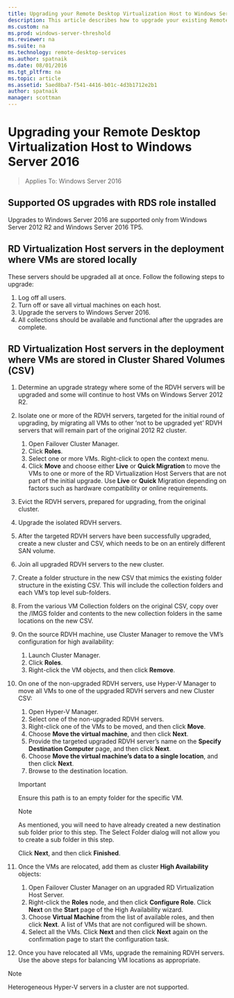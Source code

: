 ```yaml
---
title: Upgrading your Remote Desktop Virtualization Host to Windows Server 2016 
description: This article describes how to upgrade your existing Remote Desktop Services deployments to Windows Server 2016.
ms.custom: na
ms.prod: windows-server-threshold
ms.reviewer: na
ms.suite: na
ms.technology: remote-desktop-services
ms.author: spatnaik
ms.date: 08/01/2016  
ms.tgt_pltfrm: na
ms.topic: article
ms.assetid: 5aed8ba7-f541-4416-b01c-4d3b1712e2b1
author: spatnaik
manager: scottman
---
```

# Upgrading your Remote Desktop Virtualization Host to Windows Server 2016

>Applies To: Windows Server 2016

## Supported OS upgrades with RDS role installed
Upgrades to Windows Server 2016 are supported only from Windows Server 2012 R2 and Windows Server 2016 TP5.

## RD Virtualization Host servers in the deployment where VMs are stored locally
These servers should be upgraded all at once. Follow the following steps to upgrade:

1. Log off all users.
1. Turn off or save all virtual machines on each host. 
1. Upgrade the servers to Windows Server 2016. 
1. All collections should be available and functional after the upgrades are complete.      

## RD Virtualization Host servers in the deployment where VMs are stored in Cluster Shared Volumes (CSV) 

1. Determine an upgrade strategy where some of the RDVH servers will be upgraded and some will continue to host VMs on Windows Server 2012 R2.  
1. Isolate one or more of the RDVH servers, targeted for the initial round of upgrading, by migrating all VMs to other ‘not to be upgraded yet’ RDVH servers that will remain part of the original 2012 R2 cluster.
    1. Open Failover Cluster Manager. 
    1. Click **Roles**. 
    1. Select one or more VMs. Right-click to open the context menu. 
    1. Click **Move** and choose either **Live** or **Quick Migration** to move the VMs to one or more of the RD Virtualization Host Servers that are not part of the initial upgrade. Use **Live** or **Quick** Migration depending on factors such as hardware compatibility or online requirements. 
1. Evict the RDVH servers, prepared for upgrading, from the original cluster. 
1. Upgrade the isolated RDVH servers. 
1. After the targeted RDVH servers have been successfully upgraded, create a new cluster and CSV, which needs to be on an entirely different SAN volume.
1. Join all upgraded RDVH servers to the new cluster. 
1. Create a folder structure in the new CSV that mimics the existing folder structure in the existing CSV. This will include the collection folders and each VM’s top level sub-folders. 
1. From the various VM Collection folders on the original CSV, copy over the /IMGS folder and contents to the new collection folders in the same locations on the new CSV. 
1. On the source RDVH machine, use Cluster Manager to remove the VM’s configuration for high availability:
    1. Launch Cluster Manager. 
    1. Click **Roles**. 
    1. Right-click the VM objects, and then click **Remove**. 
1. On one of the non-upgraded RDVH servers, use Hyper-V Manager to move all VMs to one of the upgraded RDVH servers and new Cluster CSV:
    1. Open Hyper-V Manager. 
    1. Select one of the non-upgraded RDVH servers. 
    1. Right-click one of the VMs to be moved, and then click **Move**. 
    1. Choose **Move the virtual machine**, and then click **Next**. 
    1. Provide the targeted upgraded RDVH server’s name on the **Specify Destination Computer** page, and then click **Next**. 
    1. Choose **Move the virtual machine’s data to a single location**, and then click **Next**. 
    1. Browse to the destination location. 
    > [!IMPORTANT]
    > Ensure this path is to an empty folder for the specific VM. 

    > [!NOTE]
    > As mentioned, you will need to have already created a new destination sub folder prior to this step. The Select Folder dialog will not allow you to create a sub folder in this step. 
    
    Click **Next**, and then click **Finished**. 
1. Once the VMs are relocated, add them as cluster **High Availability** objects:
    1. Open Failover Cluster Manager on an upgraded RD Virtualization Host Server. 
    1. Right-click the **Roles** node, and then click **Configure Role**. Click **Next** on the **Start** page of the High Availability wizard. 
    1. Choose **Virtual Machine** from the list of available roles, and then click **Next**. A list of VMs that are not configured will be shown. 
    1. Select all the VMs. Click **Next** and then click **Next** again on the confirmation page to start the configuration task.  
1. Once you have relocated all VMs, upgrade the remaining RDVH servers. Use the above steps for balancing VM locations as appropriate.

> [!NOTE]  
> Heterogeneous Hyper-V servers in a cluster are not supported. 
